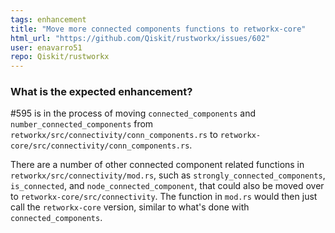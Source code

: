 ```yaml
---
tags: enhancement
title: "Move more connected components functions to retworkx-core"
html_url: "https://github.com/Qiskit/rustworkx/issues/602"
user: enavarro51
repo: Qiskit/rustworkx
---
```


<!-- ⚠️ If you do not respect this template, your issue will be closed -->
<!-- ⚠️ Make sure to browse the opened and closed issues to confirm this idea does not exist. -->

### What is the expected enhancement?

#595 is in the process of moving `connected_components` and `number_connected_components` from `retworkx/src/connectivity/conn_components.rs` to `retworkx-core/src/connectivity/conn_components.rs`.

There are a number of other connected component related functions in `retworkx/src/connectivity/mod.rs`, such as `strongly_connected_components`, `is_connected`, and `node_connected_component`, that could also be moved over to `retworkx-core/src/connectivity`. The function in `mod.rs` would then just call the `retworkx-core` version, similar to what's done with `connected_components`.
